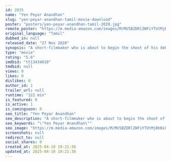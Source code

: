 ```yaml
---
id: 2835
name: "Yen Peyar Anandhan"
slug: "yen-peyar-anandhan-tamil-movie-download"
poster: "posters/yen-peyar-anandhan-tamil-2020.jpg"
remote_poster: "https://m.media-amazon.com/images/M/MV5BZDRlZWFiYTUtMjBhNi00MDAxLTk2ZjgtMDYyYjkyMzZmMDFkXkEyXkFqcGdeQXVyMTI2NjQ5MDI4._V1_SX300.jpg"
original_language: "Tamil"
dubbed_in: null
released_date: "27 Nov 2020"
synopsis: "A short-filmmaker who is about to begin the shoot of his debut feature film gets kidnapped. What do the kidnappers want?"
type: "movie"
rating: "5.6"
imdbid: "tt13434010"
tmdbid: null
views: 0
likes: 0
dislikes: 0
author_id: 1
trailer_url: null
runtime: "122 min"
is_featured: 0
is_active: 1
is_comingsoon: 0
seo_title: "Yen Peyar Anandhan"
seo_description: "A short-filmmaker who is about to begin the shoot of his debut feature film gets kidnapped. What do the kidnappers want?"
seo_keywords: "\"Yen Peyar Anandhan\""
seo_image: "https://m.media-amazon.com/images/M/MV5BZDRlZWFiYTUtMjBhNi00MDAxLTk2ZjgtMDYyYjkyMzZmMDFkXkEyXkFqcGdeQXVyMTI2NjQ5MDI4._V1_SX300.jpg"
screenshots: null
redirect_to: null
social_shares: 0
created_at: 2025-04-10 19:21:36
updated_at: 2025-04-10 19:21:36
---
```


